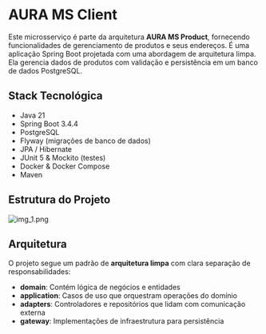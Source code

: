 # AURA MS Client

Este microsserviço é parte da arquitetura **AURA MS Product**, fornecendo funcionalidades de gerenciamento de produtos e seus endereços.
É uma aplicação Spring Boot projetada com uma abordagem de arquitetura limpa. Ela gerencia dados de produtos com validação e persistência em um banco de dados PostgreSQL.

## Stack Tecnológica

- Java 21
- Spring Boot 3.4.4
- PostgreSQL
- Flyway (migrações de banco de dados)
- JPA / Hibernate
- JUnit 5 & Mockito (testes)
- Docker & Docker Compose
- Maven

## Estrutura do Projeto

![img_1.png](img_1.png)

## Arquitetura

O projeto segue um padrão de **arquitetura limpa** com clara separação de responsabilidades:

- **domain**: Contém lógica de negócios e entidades
- **application**: Casos de uso que orquestram operações do domínio
- **adapters**: Controladores e repositórios que lidam com comunicação externa
- **gateway**: Implementações de infraestrutura para persistência

